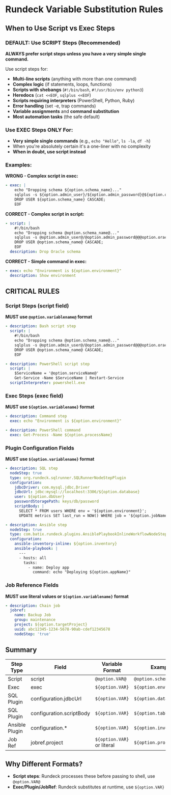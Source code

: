# Rundeck Variable Substitution Rules

## When to Use Script vs Exec Steps

### DEFAULT: Use SCRIPT Steps (Recommended)

**ALWAYS prefer script steps unless you have a very simple single command.**

Use script steps for:
- **Multi-line scripts** (anything with more than one command)
- **Complex logic** (if statements, loops, functions)
- **Scripts with shebangs** (`#!/bin/bash`, `#!/usr/bin/env python3`)
- **Heredocs** (`cat <<EOF`, `sqlplus <<EOF`)
- **Scripts requiring interpreters** (PowerShell, Python, Ruby)
- **Error handling** (set -e, trap commands)
- **Variable assignments** and **command substitution**
- **Most automation tasks** (the safe default)

### Use EXEC Steps ONLY For:
- **Very simple single commands** (e.g., `echo "Hello"`, `ls -la`, `df -h`)
- When you're absolutely certain it's a one-liner with no complexity
- **When in doubt, use script instead**

### Examples:

**WRONG - Complex script in exec:**
```yaml
- exec: |
    echo "Dropping schema ${option.schema_name}..."
    sqlplus -s ${option.admin_user}/${option.admin_password}@${option.oracle_sid} <<EOF
    DROP USER ${option.schema_name} CASCADE;
    EOF
```

**CORRECT - Complex script in script:**
```yaml
- script: |
    #!/bin/bash
    echo "Dropping schema @option.schema_name@..."
    sqlplus -s @option.admin_user@/@option.admin_password@@@option.oracle_sid@ <<EOF
    DROP USER @option.schema_name@ CASCADE;
    EOF
  description: Drop Oracle schema
```

**CORRECT - Simple command in exec:**
```yaml
- exec: echo "Environment is ${option.environment}"
  description: Show environment
```

## CRITICAL RULES

### Script Steps (script field)
**MUST use `@option.variablename@` format**

```yaml
- description: Bash script step
  script: |
    #!/bin/bash
    echo "Dropping schema @option.schema_name@..."
    sqlplus -s @option.admin_user@/@option.admin_password@@@option.oracle_sid@ <<EOF
    DROP USER @option.schema_name@ CASCADE;
    EOF
```

```yaml
- description: PowerShell script step
  script: |
    $ServiceName = '@option.serviceName@'
    Get-Service -Name $ServiceName | Restart-Service
  scriptInterpreter: powershell.exe
```

### Exec Steps (exec field)
**MUST use `${option.variablename}` format**

```yaml
- description: Command step
  exec: echo "Environment is ${option.environment}"
```

```yaml
- description: PowerShell command
  exec: Get-Process -Name ${option.processName}
```

### Plugin Configuration Fields
**MUST use `${option.variablename}` format**

```yaml
- description: SQL step
  nodeStep: true
  type: org.rundeck.sqlrunner.SQLRunnerNodeStepPlugin
  configuration:
    jdbcDriver: com.mysql.jdbc.Driver
    jdbcUrl: jdbc:mysql://localhost:3306/${option.database}
    user: ${option.dbUser}
    passwordStoragePath: keys/db/password
    scriptBody: |
      SELECT * FROM users WHERE env = '${option.environment}';
      UPDATE metrics SET last_run = NOW() WHERE job = '${option.jobName}';
```

```yaml
- description: Ansible step
  nodeStep: true
  type: com.batix.rundeck.plugins.AnsiblePlaybookInlineWorkflowNodeStep
  configuration:
    ansible-inventory-inline: ${option.inventory}
    ansible-playbook: |
      ---
      - hosts: all
        tasks:
          - name: Deploy app
            command: echo "Deploying ${option.appName}"
```

### Job Reference Fields
**MUST use literal values or `${option.variablename}` format**

```yaml
- description: Chain job
  jobref:
    name: Backup Job
    group: maintenance
    project: ${option.targetProject}
    uuid: abc12345-1234-5678-90ab-cdef12345678
    nodeStep: 'true'
```

## Summary

| Step Type | Field | Variable Format | Example |
|-----------|-------|----------------|---------|
| Script | script | `@option.VAR@` | `@option.schema_name@` |
| Exec | exec | `${option.VAR}` | `${option.environment}` |
| SQL Plugin | configuration.jdbcUrl | `${option.VAR}` | `${option.database}` |
| SQL Plugin | configuration.scriptBody | `${option.VAR}` | `${option.table}` |
| Ansible Plugin | configuration.* | `${option.VAR}` | `${option.inventory}` |
| Job Ref | jobref.project | `${option.VAR}` or literal | `${option.project}` |

## Why Different Formats?

- **Script steps**: Rundeck processes these before passing to shell, use `@option.VAR@`
- **Exec/Plugin/JobRef**: Rundeck substitutes at runtime, use `${option.VAR}`
